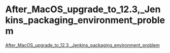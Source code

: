 # After_MacOS_upgrade_to_12.3,_Jenkins_packaging_environment_problem
[After_MacOS_upgrade_to_12.3,_Jenkins_packaging_environment_problem](https://aiwithcloud.com/2022/09/14/after_macos_upgrade_to_12-3_jenkins_packaging_environment_problem/)